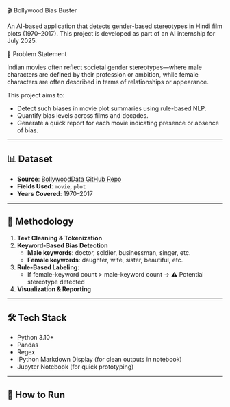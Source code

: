 🎬 Bollywood Bias Buster

An AI-based application that detects gender-based stereotypes in Hindi film plots (1970–2017). This project is developed as part of an AI internship for July 2025.

 📌 Problem Statement

Indian movies often reflect societal gender stereotypes—where male characters are defined by their profession or ambition, while female characters are often described in terms of relationships or appearance.

This project aims to:
- Detect such biases in movie plot summaries using rule-based NLP.
- Quantify bias levels across films and decades.
- Generate a quick report for each movie indicating presence or absence of bias.

---

## 📊 Dataset

- **Source**: [BollywoodData GitHub Repo](https://github.com/BollywoodData/Bollywood-Data)
- **Fields Used**: `movie`, `plot`
- **Years Covered**: 1970–2017

---

## 🧠 Methodology

1. **Text Cleaning & Tokenization**
2. **Keyword-Based Bias Detection**
   - **Male keywords**: doctor, soldier, businessman, singer, etc.
   - **Female keywords**: daughter, wife, sister, beautiful, etc.
3. **Rule-Based Labeling**:
   - If female-keyword count > male-keyword count → ⚠️ Potential stereotype detected
4. **Visualization & Reporting**

---

## 🛠️ Tech Stack

- Python 3.10+
- Pandas
- Regex
- IPython Markdown Display (for clean outputs in notebook)
- Jupyter Notebook (for quick prototyping)

---

## 🚀 How to Run
